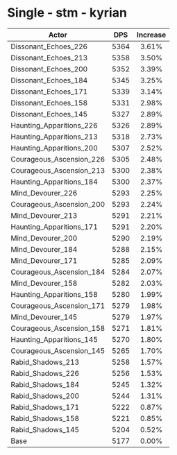 # Single - stm - kyrian
| Actor | DPS | Increase |
|---|:---:|:---:|
|Dissonant_Echoes_226|5364|3.61%|
|Dissonant_Echoes_213|5358|3.50%|
|Dissonant_Echoes_200|5352|3.39%|
|Dissonant_Echoes_184|5345|3.25%|
|Dissonant_Echoes_171|5339|3.14%|
|Dissonant_Echoes_158|5331|2.98%|
|Dissonant_Echoes_145|5327|2.89%|
|Haunting_Apparitions_226|5326|2.89%|
|Haunting_Apparitions_213|5318|2.73%|
|Haunting_Apparitions_200|5307|2.52%|
|Courageous_Ascension_226|5305|2.48%|
|Courageous_Ascension_213|5300|2.38%|
|Haunting_Apparitions_184|5300|2.37%|
|Mind_Devourer_226|5293|2.25%|
|Courageous_Ascension_200|5293|2.24%|
|Mind_Devourer_213|5291|2.21%|
|Haunting_Apparitions_171|5291|2.20%|
|Mind_Devourer_200|5290|2.19%|
|Mind_Devourer_184|5288|2.15%|
|Mind_Devourer_171|5285|2.09%|
|Courageous_Ascension_184|5284|2.07%|
|Mind_Devourer_158|5282|2.03%|
|Haunting_Apparitions_158|5280|1.99%|
|Courageous_Ascension_171|5279|1.98%|
|Mind_Devourer_145|5279|1.97%|
|Courageous_Ascension_158|5271|1.81%|
|Haunting_Apparitions_145|5270|1.80%|
|Courageous_Ascension_145|5265|1.70%|
|Rabid_Shadows_213|5258|1.57%|
|Rabid_Shadows_226|5256|1.53%|
|Rabid_Shadows_184|5245|1.32%|
|Rabid_Shadows_200|5244|1.31%|
|Rabid_Shadows_171|5222|0.87%|
|Rabid_Shadows_158|5221|0.85%|
|Rabid_Shadows_145|5204|0.52%|
|Base|5177|0.00%|
